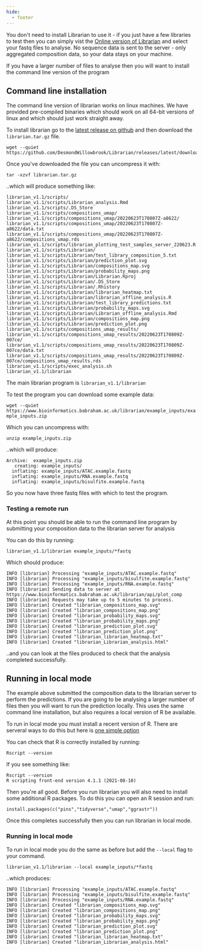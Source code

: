 ```yaml
---
hide:
  - footer
---
```


You don't need to install Librarian to use it - if you just have a few libraries to test then you can simply vist the [Online version of Librarian](https://www.bioinformatics.babraham.ac.uk/librarian/) and select your fastq files to analyse.  No sequence data is sent to the server - only aggregated composition data, so your data stays on your machine.

If you have a larger number of files to analyse then you will want to install the command line version of the program


## Command line installation
The command line version of librarian works on linux machines. We have provided pre-compiled binaries which should work on all 64-bit versions of linux and which should just work straight away.

To install librarian go to the [latest release on github](https://github.com/DesmondWillowbrook/Librarian/releases/latest) and then download the ```librarian.tar.gz``` file. 

```
wget --quiet https://github.com/DesmondWillowbrook/Librarian/releases/latest/download/librarian.tar.gz
```

Once you've downloaded the file you can uncompress it with:

```
tar -xzvf librarian.tar.gz
```

..which will produce something like:

```
librarian_v1.1/scripts/
librarian_v1.1/scripts/Librarian_analysis.Rmd
librarian_v1.1/scripts/.DS_Store
librarian_v1.1/scripts/compositions_umap/
librarian_v1.1/scripts/compositions_umap/20220623T170807Z-a8622/
librarian_v1.1/scripts/compositions_umap/20220623T170807Z-a8622/data.txt
librarian_v1.1/scripts/compositions_umap/20220623T170807Z-a8622/compositions_umap.rds
librarian_v1.1/scripts/librarian_plotting_test_samples_server_220623.R
librarian_v1.1/scripts/Librarian/
librarian_v1.1/scripts/Librarian/test_library_composition_5.txt
librarian_v1.1/scripts/Librarian/prediction_plot.svg
librarian_v1.1/scripts/Librarian/compositions_map.svg
librarian_v1.1/scripts/Librarian/probability_maps.png
librarian_v1.1/scripts/Librarian/Librarian.Rproj
librarian_v1.1/scripts/Librarian/.DS_Store
librarian_v1.1/scripts/Librarian/.Rhistory
librarian_v1.1/scripts/Librarian/librarian_heatmap.txt
librarian_v1.1/scripts/Librarian/librarian_offline_analysis.R
librarian_v1.1/scripts/Librarian/test_library_predictions.txt
librarian_v1.1/scripts/Librarian/probability_maps.svg
librarian_v1.1/scripts/Librarian/Librarian_offline_analysis.Rmd
librarian_v1.1/scripts/Librarian/compositions_map.png
librarian_v1.1/scripts/Librarian/prediction_plot.png
librarian_v1.1/scripts/compositions_umap_results/
librarian_v1.1/scripts/compositions_umap_results/20220623T170809Z-007ce/
librarian_v1.1/scripts/compositions_umap_results/20220623T170809Z-007ce/data.txt
librarian_v1.1/scripts/compositions_umap_results/20220623T170809Z-007ce/compositions_umap_results.rds
librarian_v1.1/scripts/exec_analysis.sh
librarian_v1.1/librarian
```

The main librarian program is ```librarian_v1.1/librarian```

To test the program you can download some example data:

```wget --quiet https://www.bioinformatics.babraham.ac.uk/librarian/example_inputs/example_inputs.zip```

Which you can uncompress with:

```unzip example_inputs.zip```

..which will produce:

```
Archive:  example_inputs.zip
   creating: example_inputs/
  inflating: example_inputs/ATAC.example.fastq
  inflating: example_inputs/RNA.example.fastq
  inflating: example_inputs/bisulfite.example.fastq
```

So you now have three fastq files with which to test the program.

### Testing a remote run
At this point you should be able to run the command line program by submitting your composition data to the librarian server for analysis

You can do this by running:

```
librarian_v1.1/librarian example_inputs/*fastq
```

Which should produce:

```
INFO [librarian] Processing "example_inputs/ATAC.example.fastq"
INFO [librarian] Processing "example_inputs/bisulfite.example.fastq"
INFO [librarian] Processing "example_inputs/RNA.example.fastq"
INFO [librarian] Sending data to server at https://www.bioinformatics.babraham.ac.uk/librarian/api/plot_comp
INFO [librarian] Requests may take up to 5 minutes to process.
INFO [librarian] Created "librarian_compositions_map.svg"
INFO [librarian] Created "librarian_compositions_map.png"
INFO [librarian] Created "librarian_probability_maps.svg"
INFO [librarian] Created "librarian_probability_maps.png"
INFO [librarian] Created "librarian_prediction_plot.svg"
INFO [librarian] Created "librarian_prediction_plot.png"
INFO [librarian] Created "librarian_librarian_heatmap.txt"
INFO [librarian] Created "librarian_Librarian_analysis.html"
```

..and you can look at the files produced to check that the analysis completed successfully.

## Running in local mode
The example above submitted the composition data to the librarian server to perform the predictions.  If you are going to be analysing a larger number of files then you will want to run the prediction locally.  This uses the same command line installation, but also requires a local version of R be available.

To run in local mode you must install a recent version of R.  There are serveral ways to do this but here is [one simple option](https://github.com/rstudio/r-builds)

You can check that R is correctly installed by running:

```Rscript --version```

If you see something like:

```
Rscript --version
R scripting front-end version 4.1.1 (2021-08-10)
```

Then you're all good.  Before you run librarian you will also need to install some additional R packages.  To do this you can open an R session and run:

```
install.packages(c("pins","tidyverse","umap","ggrastr"))
```

Once this completes successfully then you can run librarian in local mode.


### Running in local mode
To run in local mode you do the same as before but add the ```--local``` flag to your command.

```
librarian_v1.1/librarian --local example_inputs/*fastq
```

..which produces:

```
INFO [librarian] Processing "example_inputs/ATAC.example.fastq"
INFO [librarian] Processing "example_inputs/bisulfite.example.fastq"
INFO [librarian] Processing "example_inputs/RNA.example.fastq"
INFO [librarian] Created "librarian_compositions_map.svg"
INFO [librarian] Created "librarian_compositions_map.png"
INFO [librarian] Created "librarian_probability_maps.svg"
INFO [librarian] Created "librarian_probability_maps.png"
INFO [librarian] Created "librarian_prediction_plot.svg"
INFO [librarian] Created "librarian_prediction_plot.png"
INFO [librarian] Created "librarian_librarian_heatmap.txt"
INFO [librarian] Created "librarian_Librarian_analysis.html"
```
